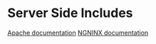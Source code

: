 # Server Side Includes

[Apache documentation](http://httpd.apache.org/docs/2.4/howto/ssi.html)
[NGNINX documentation](http://nginx.org/en/docs/http/ngx_http_ssi_module.html)


